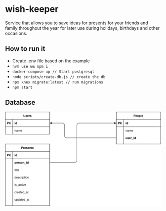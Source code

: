 # wish-keeper

Service that allows you to save ideas for presents for your friends and family throughout the year for later use during holidays, birthdays and other occasions.

## How to run it

- Create .env file based on the example
- `nvm use && npm i`
- `docker-compose up // Start postgresql`
- `node scripts/create-db.js // create the db`
- `npx knex migrate:latest // run migrations`
- `npm start`

## Database

![DB diagram](./db.svg)
